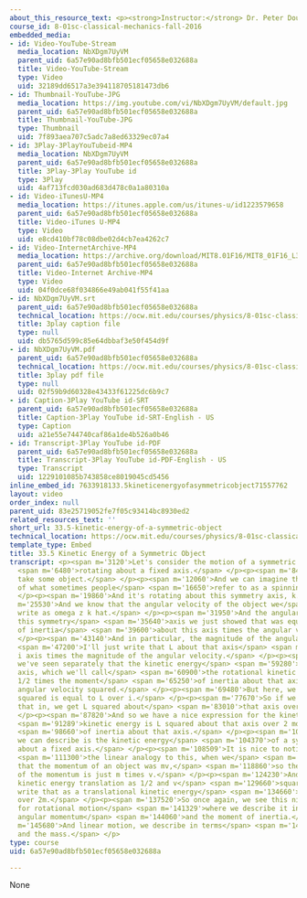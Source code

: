 ```yaml
---
about_this_resource_text: <p><strong>Instructor:</strong> Dr. Peter Dourmashkin</p>
course_id: 8-01sc-classical-mechanics-fall-2016
embedded_media:
- id: Video-YouTube-Stream
  media_location: NbXDgm7UyVM
  parent_uid: 6a57e90ad8bfb501ecf05658e032688a
  title: Video-YouTube-Stream
  type: Video
  uid: 32189dd6517a3e394118705181473db6
- id: Thumbnail-YouTube-JPG
  media_location: https://img.youtube.com/vi/NbXDgm7UyVM/default.jpg
  parent_uid: 6a57e90ad8bfb501ecf05658e032688a
  title: Thumbnail-YouTube-JPG
  type: Thumbnail
  uid: 7f893aea707c5adc7a8ed63329ec07a4
- id: 3Play-3PlayYouTubeid-MP4
  media_location: NbXDgm7UyVM
  parent_uid: 6a57e90ad8bfb501ecf05658e032688a
  title: 3Play-3Play YouTube id
  type: 3Play
  uid: 4af713fcd030ad683d478c0a1a80310a
- id: Video-iTunesU-MP4
  media_location: https://itunes.apple.com/us/itunes-u/id1223579658
  parent_uid: 6a57e90ad8bfb501ecf05658e032688a
  title: Video-iTunes U-MP4
  type: Video
  uid: e8cd410bf78c08dbe02d4cb7ea4262c7
- id: Video-InternetArchive-MP4
  media_location: https://archive.org/download/MIT8.01F16/MIT8_01F16_L33v03_360p.mp4
  parent_uid: 6a57e90ad8bfb501ecf05658e032688a
  title: Video-Internet Archive-MP4
  type: Video
  uid: 04f0dce68f034866e49ab041f55f41aa
- id: NbXDgm7UyVM.srt
  parent_uid: 6a57e90ad8bfb501ecf05658e032688a
  technical_location: https://ocw.mit.edu/courses/physics/8-01sc-classical-mechanics-fall-2016/week-11-angular-momentum/33.5-kinetic-energy-of-a-symmetric-object/33.5-kinetic-energy-of-a-symmetric-object/NbXDgm7UyVM.srt
  title: 3play caption file
  type: null
  uid: db5765d599c85e64dbbaf3e50f454d9f
- id: NbXDgm7UyVM.pdf
  parent_uid: 6a57e90ad8bfb501ecf05658e032688a
  technical_location: https://ocw.mit.edu/courses/physics/8-01sc-classical-mechanics-fall-2016/week-11-angular-momentum/33.5-kinetic-energy-of-a-symmetric-object/33.5-kinetic-energy-of-a-symmetric-object/NbXDgm7UyVM.pdf
  title: 3play pdf file
  type: null
  uid: 02f59b9d60328e43433f61225dc6b9c7
- id: Caption-3Play YouTube id-SRT
  parent_uid: 6a57e90ad8bfb501ecf05658e032688a
  title: Caption-3Play YouTube id-SRT-English - US
  type: Caption
  uid: a21e55e744740caf86a1de4b526a0b46
- id: Transcript-3Play YouTube id-PDF
  parent_uid: 6a57e90ad8bfb501ecf05658e032688a
  title: Transcript-3Play YouTube id-PDF-English - US
  type: Transcript
  uid: 1229101085b743858ce8019045cd5456
inline_embed_id: 7633918133.5kineticenergyofasymmetricobject71557762
layout: video
order_index: null
parent_uid: 83e25719052fe7f05c93414bc8930ed2
related_resources_text: ''
short_url: 33.5-kinetic-energy-of-a-symmetric-object
technical_location: https://ocw.mit.edu/courses/physics/8-01sc-classical-mechanics-fall-2016/week-11-angular-momentum/33.5-kinetic-energy-of-a-symmetric-object/33.5-kinetic-energy-of-a-symmetric-object
template_type: Embed
title: 33.5 Kinetic Energy of a Symmetric Object
transcript: <p><span m='3120'>Let's consider the motion of a symmetric object that's</span>
  <span m='6480'>rotating about a fixed axis.</span> </p><p><span m='8490'>So we could
  take some object.</span> </p><p><span m='12060'>And we can imagine this is sort
  of what sometimes people</span> <span m='16650'>refer to as a spinning top.</span>
  </p><p><span m='19860'>And it's rotating about this symmetry axis, k.</span> </p><p><span
  m='25530'>And we know that the angular velocity of the object we</span> <span m='28800'>can
  write as omega z k hat.</span> </p><p><span m='31950'>And the angular momentum about
  this symmetry</span> <span m='35640'>axis we just showed that was equal to the moment
  of inertia</span> <span m='39600'>about this axis times the angular velocity.</span>
  </p><p><span m='43140'>And in particular, the magnitude of the angular momentum--</span>
  <span m='47200'>I'll just write that L about that axis</span> <span m='50550'>is
  i axis times the magnitude of the angular velocity.</span> </p><p><span m='55890'>Now,
  we've seen separately that the kinetic energy</span> <span m='59280'>about this
  axis, which we'll call</span> <span m='60900'>the rotational kinetic energy, was
  1/2 times the moment</span> <span m='65250'>of inertia about that axis times the
  angular velocity squared.</span> </p><p><span m='69480'>But here, we see that omega
  squared is equal to L over i.</span> </p><p><span m='77670'>So if we substitute
  that in, we get L squared about</span> <span m='83010'>that axis over i axis squared.</span>
  </p><p><span m='87820'>And so we have a nice expression for the kinetic rotational</span>
  <span m='91289'>kinetic energy is L squared about that axis over 2 moment</span>
  <span m='98660'>of inertia about that axis.</span> </p><p><span m='101590'>And this
  we can describe is the kinetic energy</span> <span m='104370'>of a symmetric body
  about a fixed axis.</span> </p><p><span m='108509'>It is nice to notice the angular--</span>
  <span m='111300'>the linear analogy to this, when we</span> <span m='114330'>wrote
  that the momentum of an object was mv,</span> <span m='118860'>so the magnitude
  of the momentum is just m times v.</span> </p><p><span m='124230'>And when we write
  kinetic energy translation as 1/2 and v</span> <span m='129660'>squared, we can
  write that as a translational kinetic energy</span> <span m='134660'>as p squared
  over 2m.</span> </p><p><span m='137520'>So once again, we see this nice analogy
  for rotational motion</span> <span m='141329'>where we describe it in terms of the
  angular momentum</span> <span m='144060'>and the moment of inertia.</span> </p><p><span
  m='145680'>And linear motion, we describe in terms</span> <span m='147660'>of momentum
  and the mass.</span> </p>
type: course
uid: 6a57e90ad8bfb501ecf05658e032688a

---
```

None